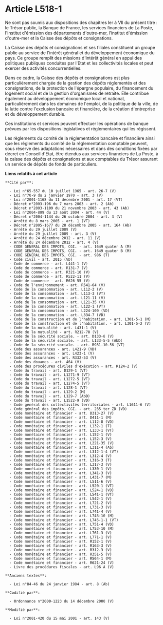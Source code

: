 # Article L518-1

Ne sont pas soumis aux dispositions des chapitres Ier à VII du présent titre : le Trésor public, la Banque de France, les
services financiers de La Poste, l'institut d'émission des départements d'outre-mer, l'institut d'émission d'outre-mer et la
Caisse des dépôts et consignations.

La Caisse des dépôts et consignations et ses filiales constituent un groupe public au service de l'intérêt général et du
développement économique du pays. Ce groupe remplit des missions d'intérêt général en appui des politiques publiques
conduites par l'Etat et les collectivités locales et peut exercer des activités concurrentielles.

Dans ce cadre, la Caisse des dépôts et consignations est plus particulièrement chargée de la gestion des dépôts réglementés
et des consignations, de la protection de l'épargne populaire, du financement du logement social et de la gestion
d'organismes de retraite. Elle contribue également au développement économique local et national, particulièrement dans les
domaines de l'emploi, de la politique de la ville, de la lutte contre l'exclusion bancaire et financière, de la création
d'entreprise et du développement durable.

Ces institutions et services peuvent effectuer les opérations de banque prévues par les dispositions législatives et
réglementaires qui les régissent.

Les règlements du comité de la réglementation bancaire et financière ainsi que les règlements du comité de la réglementation
comptable peuvent, sous réserve des adaptations nécessaires et dans des conditions fixées par décret en Conseil d'Etat, être
étendus aux services financiers de La Poste, à la caisse des dépôts et consignations et aux comptables du Trésor assurant un
service de dépôts de fonds de particuliers.

**Liens relatifs à cet article**

	**Cité par**:

	  - Loi n°65-557 du 10 juillet 1965 - art. 26-7 (V)
	  - Loi n°70-9 du 2 janvier 1970 - art. 3 (V)
	  - Loi n°2001-1168 du 11 décembre 2001 - art. 17 (VT)
	  - Décret n°2003-196 du 7 mars 2003 - art. 2 (Ab)
	  - Décret n°2003-1109 du 21 novembre 2003 - art. 43 (Ab)
	  - Loi n°2004-809 du 13 août 2004 - art. 44 (V)
	  - Décret n°2004-1144 du 26 octobre 2004 - art. 3 (V)
	  - Arrêté du 8 mars 2005 - art. 1 (VT)
	  - Décret n°2005-1677 du 28 décembre 2005 - art. 164 (Ab)
	  - Arrêté du 29 juillet 2009 (V)
	  - Arrêté du 29 juillet 2009 - art. 3 (V)
	  - Arrêté du 24 décembre 2012 - art. 11 (V)
	  - Arrêté du 24 décembre 2012 - art. 4 (V)
	  - CODE GENERAL DES IMPOTS, CGI. - art. 1649 quater A (M)
	  - CODE GENERAL DES IMPOTS, CGI. - art. 1649 quater B (M)
	  - CODE GENERAL DES IMPOTS, CGI. - art. 986 (T)
	  - Code civil - art. 2015 (VD)
	  - Code de commerce - art. L441-1 (V)
	  - Code de commerce - art. R131-7 (V)
	  - Code de commerce - art. R321-10 (V)
	  - Code de commerce - art. R522-11 (V)
	  - Code de commerce - art. R626-55 (V)
	  - Code de l'environnement - art. R541-64 (V)
	  - Code de la consommation - art. L112-2 (V)
	  - Code de la consommation - art. L113-3 (VT)
	  - Code de la consommation - art. L121-11 (V)
	  - Code de la consommation - art. L121-35 (V)
	  - Code de la consommation - art. L122-1 (VT)
	  - Code de la consommation - art. L224-100 (VD)
	  - Code de la consommation - art. L334-7 (VD)
	  - Code de la construction et de l'habitation. - art. L301-5-1 (M)
	  - Code de la construction et de l'habitation. - art. L301-5-2 (V)
	  - Code de la mutualité - art. L431-1 (V)
	  - Code de la mutualité - art. R212-78 (V)
	  - Code de la sécurité sociale. - art. D133-8 (V)
	  - Code de la sécurité sociale. - art. L133-5-5 (AbD)
	  - Code de la sécurité sociale. - art. R931-10-56 (VT)
	  - Code des assurances - art. L421-9 (VD)
	  - Code des assurances - art. L423-1 (V)
	  - Code des assurances - art. R332-53 (V)
	  - Code des douanes - art. 464 (V)
	  - Code des procédures civiles d'exécution - art. R124-2 (V)
	  - Code du travail - art. D129-1 (VT)
	  - Code du travail - art. L1271-9 (VT)
	  - Code du travail - art. L1272-5 (VT)
	  - Code du travail - art. L1274-5 (VT)
	  - Code du travail - art. L128-1 (VT)
	  - Code du travail - art. L129-2 (M)
	  - Code du travail - art. L129-7 (AbD)
	  - Code du travail - art. L1522-9 (VD)
	  - Code général des collectivités territoriales - art. L1611-6 (V)
	  - Code général des impôts, CGI. - art. 235 ter ZD (VD)
	  - Code monétaire et financier - art. D313-27 (V)
	  - Code monétaire et financier - art. D411-1 (M)
	  - Code monétaire et financier - art. L112-8 (VD)
	  - Code monétaire et financier - art. L132-1 (T)
	  - Code monétaire et financier - art. L133-1 (VT)
	  - Code monétaire et financier - art. L152-1 (V)
	  - Code monétaire et financier - art. L152-3 (V)
	  - Code monétaire et financier - art. L221-35 (V)
	  - Code monétaire et financier - art. L311-4 (Ab)
	  - Code monétaire et financier - art. L312-1-4 (VT)
	  - Code monétaire et financier - art. L312-4 (V)
	  - Code monétaire et financier - art. L316-3 (T)
	  - Code monétaire et financier - art. L317-3 (V)
	  - Code monétaire et financier - art. L330-1 (V)
	  - Code monétaire et financier - art. L341-3 (V)
	  - Code monétaire et financier - art. L431-7 (M)
	  - Code monétaire et financier - art. L511-6 (V)
	  - Code monétaire et financier - art. L520-1 (VT)
	  - Code monétaire et financier - art. L524-1 (VD)
	  - Code monétaire et financier - art. L541-1 (VT)
	  - Code monétaire et financier - art. L542-1 (V)
	  - Code monétaire et financier - art. L721-2 (V)
	  - Code monétaire et financier - art. L731-3 (V)
	  - Code monétaire et financier - art. L741-4 (V)
	  - Code monétaire et financier - art. L743-10 (M)
	  - Code monétaire et financier - art. L745-1-1 (VT)
	  - Code monétaire et financier - art. L751-4 (VD)
	  - Code monétaire et financier - art. L753-10 (M)
	  - Code monétaire et financier - art. L761-3 (V)
	  - Code monétaire et financier - art. L771-1 (V)
	  - Code monétaire et financier - art. R152-1 (V)
	  - Code monétaire et financier - art. R163-3 (V)
	  - Code monétaire et financier - art. R312-3 (V)
	  - Code monétaire et financier - art. R351-5 (V)
	  - Code monétaire et financier - art. R564-1 (M)
	  - Code monétaire et financier - art. R621-24 (V)
	  - Livre des procédures fiscales - art. L96 A (V)

	**Anciens textes**:

	  - Loi n°84-46 du 24 janvier 1984 - art. 8 (Ab)

	**Codifié par**:

	  - Ordonnance n°2000-1223 du 14 décembre 2000 (V)

	**Modifié par**:

	  - Loi n°2001-420 du 15 mai 2001 - art. 143 (V)
